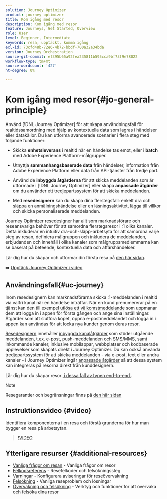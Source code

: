 ```yaml
---
solution: Journey Optimizer
product: journey optimizer
title: Kom igång med resor
description: Kom igång med resor
feature: Journeys, Get Started, Overview
role: User
level: Beginner, Intermediate
keywords: resa, upptäckt, komma igång
exl-id: 73cfd48b-72e6-4b72-bbdf-700a32a34bda
version: Journey Orchestration
source-git-commit: ef395b65a92fea235811b595cca9bf73f9e78022
workflow-type: tm+mt
source-wordcount: '427'
ht-degree: 0%

---
```



# Kom igång med resor{#jo-general-principle}

Använd [!DNL Journey Optimizer] för att skapa användningsfall för realtidssamordning med hjälp av kontextuella data som lagras i händelser eller datakällor. Du kan utforma avancerade scenarier i flera steg med följande funktioner:

* Skicka **enhetsleverans** i realtid när en händelse tas emot, eller **i batch** med Adobe Experience Platform-målgrupper.

* Utnyttja **sammanhangsbaserade data** från händelser, information från Adobe Experience Platform eller data från API-tjänster från tredje part.

* Använd de **inbyggda åtgärderna** för att skicka meddelanden som är utformade i [!DNL Journey Optimizer] eller skapa **anpassade åtgärder** om du använder ett tredjepartssystem för att skicka meddelanden.

* Med **resedesignern** kan du skapa dina flerstegsfall: enkelt dra och släppa en anmälningshändelse eller en läsningsaktivitet, lägga till villkor och skicka personaliserade meddelanden.

Journey Optimizer resedesigner har allt som marknadsförare och reseansvariga behöver för att samordna flerstegsresor i :1 olika kanaler. Detta inkluderar en intuitiv dra-och-släpp-arbetsyta för att samordna varje steg av resan, definiera målgruppen och inkludera de meddelanden, erbjudanden och innehåll i olika kanaler som målgruppsmedlemmarna kan se baserat på beteende, kontextuella data och affärshändelser.

Lär dig hur du skapar och utformar din första resa på [den här sidan](journey-gs.md).

➡️ [Upptäck Journey Optimizer i video](#video)

## Användningsfall{#uc-journey}

Inom resedesignern kan marknadsförarna skicka :1-meddelanden i realtid via valfri kanal när en händelse inträffar. När en kund prenumererar på en tjänst kan den till exempel [utlösa ett välkomstmeddelande](message-to-subscribers-uc.md) som uppmanar dem att logga in i appen för första gången och ange sina inställningar. Åtgärder som att slutföra köpet, öppna e-postmeddelandet och logga in i appen kan användas för att locka nya kunder genom deras resor.

[Resedesignern](using-the-journey-designer.md) innehåller [inbyggda kanalåtgärder](journeys-message.md) som stöder utgående meddelanden, t.ex. e-post, push-meddelanden och SMS/MMS, samt inkommande kanaler, inklusive mobilappar, webbplatser och kodbaserade upplevelser som skapats direkt i Journey Optimizer. Du kan också använda tredjepartssystem för att skicka meddelanden - via e-post, text eller andra kanaler - i Journey Optimizer ingår [anpassade åtgärder](using-custom-actions.md) så att dessa system kan integreras på resorna direkt från kunddesignern.

Lär dig hur du skapar resor [&#x200B; i dessa fall av typen end-to-end &#x200B;](jo-use-cases.md).

>[!NOTE]
>
>Resegarantier och begränsningar finns på [den här sidan](../start/guardrails.md)

## Instruktionsvideo {#video}

Identifiera komponenterna i en resa och förstå grunderna för hur man bygger en resa på arbetsytan.

>[!VIDEO](https://video.tv.adobe.com/v/3430354?captions=swe&quality=12)

## Ytterligare resurser {#additional-resources}

* [Vanliga frågor om resan](journey-faq.md) - Vanliga frågor om resor
* [Felkodsreferens](error-codes-reference.md) - Resefelkoder och felsökningssteg
* [Varningar](../reports/alerts.md) - Konfigurera aviseringar för reseövervakning
* [Felsökning](troubleshooting.md) - Vanliga reseproblem och lösningar
* [Övervakning och felsökning](/help/rp_landing_pages/troubleshoot-journey-landing-page.md) - Verktyg och funktioner för att övervaka och felsöka dina resor
